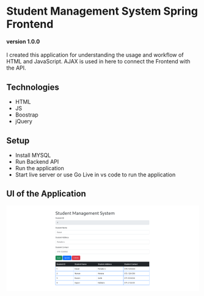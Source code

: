 # Student Management System Spring Frontend
#### version 1.0.0
I created this application for understanding the usage and workflow
of HTML and JavaScript. AJAX is used in here to connect the Frontend with the API.

## Technologies

- HTML
- JS
- Boostrap
- jQuery

## Setup

- Install MYSQL
- Run Backend API
- Run the application
- Start live server or use Go Live in vs code to run the application

## UI of the Application
![ui-image](image/image-ui.png)
